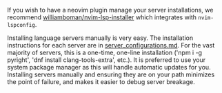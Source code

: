 If you wish to have a neovim plugin manage your server installations, we recommend [williamboman/nvim-lsp-installer](https://github.com/williamboman/nvim-lsp-installer) which integrates with `nvim-lspconfig`.

Installing language servers manually is very easy. The installation instructions for each server are in [server_configurations.md](https://github.com/neovim/nvim-lspconfig/blob/master/doc/server_configurations.md). For the vast majority of servers, this is a one-time, one-line installation ('npm i -g pyright', 'dnf install clang-tools-extra', etc.). It is preferred to use your system package manager as this will handle automatic updates for you. Installing servers manually and ensuring they are on your path minimizes the point of failure, and makes it easier to debug server breakage.

